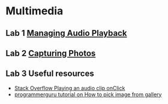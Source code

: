 # Multimedia


## Lab 1 [Managing Audio Playback](https://developer.android.com/training/managing-audio/index.html)



## Lab 2 [Capturing Photos](https://developer.android.com/training/camera/index.html)


## Lab 3 Useful resources

* [Stack Overflow Playing an audio clip onClick](http://stackoverflow.com/questions/3041763/android-playing-an-audio-clip-onclick)
* [programmerguru tutorial on How to pick image from gallery](http://programmerguru.com/android-tutorial/how-to-pick-image-from-gallery)